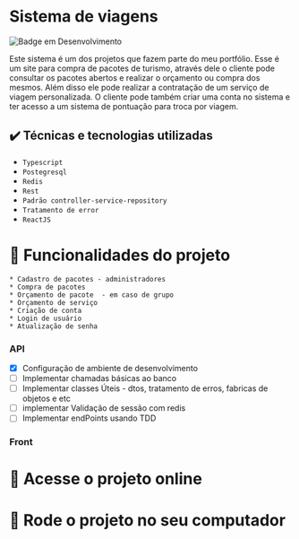 # Sistema de viagens
![Badge em Desenvolvimento](http://img.shields.io/static/v1?label=STATUS&message=DESENVOLVENDO%20API&color=GREEN&style=for-the-badge)


Este sistema é um dos projetos que fazem parte do meu portfólio. Esse é um site para compra de pacotes de turismo, através dele o cliente pode consultar os pacotes abertos e realizar o orçamento ou compra dos mesmos. Além disso ele pode realizar a contratação de um serviço de viagem personalizada. O cliente pode também criar uma conta no sistema e ter acesso a um sistema de pontuação para troca por viagem.

## ✔️ Técnicas e tecnologias utilizadas

- ``Typescript``
- ``Postegresql``
- ``Redis``
- ``Rest``
- ``Padrão controller-service-repository``
- ``Tratamento de error``
- ``ReactJS``


# :hammer:  Funcionalidades do projeto
    * Cadastro de pacotes - administradores
    * Compra de pacotes
    * Orçamento de pacote  - em caso de grupo
    * Orçamento de serviço
    * Criação de conta
    * Login de usuário
    * Atualização de senha


### API
- [x] Configuração de ambiente de desenvolvimento
- [ ] Implementar chamadas básicas ao banco
- [ ] Implementar classes Úteis - dtos, tratamento de erros, fabricas de objetos e etc
- [ ] implementar Validação de sessão com redis
- [ ] Implementar endPoints usando TDD

### Front

# 📁 Acesse o projeto online

# 📁 Rode o projeto no seu computador
